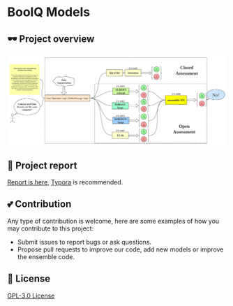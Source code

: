 # BoolQ Models

## 🕶 Project overview
![pipeline](https://github.com/jszyxw/boolq-project/blob/main/report/%E4%BA%92%E8%81%94%E7%BD%91%E6%95%B0%E6%8D%AE%E6%8C%96%E6%8E%98%202020%20fall%20%E5%9B%A2%E9%98%9F%E9%A1%B9%E7%9B%AE%20Boolean%20Question.assets/hw3-pipeline.svg)

## 📝 Project report
[Report is here](https://github.com/jszyxw/boolq-project/blob/main/report/互联网数据挖掘%202020%20fall%20团队项目%20Boolean%20Question.md), [Typora](https://typora.io) is recommended.

## 💕 Contribution
Any type of contribution is welcome, here are some examples of how you may contribute to this project:
- Submit issues to report bugs or ask questions.
- Propose pull requests to improve our code, add new models or improve the ensemble code.

## 🚧 License 
[GPL-3.0 License](https://github.com/jszyxw/boolq-project/blob/main/LICENSE)
